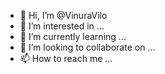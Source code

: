 - 👋 Hi, I’m @VinuraVilo
- 👀 I’m interested in ...
- 🌱 I’m currently learning ...
- 💞️ I’m looking to collaborate on ...
- 📫 How to reach me ...

<!---
VinuraVilo/VinuraVilo is a ✨ special ✨ repository because its `README.md` (this file) appears on your GitHub profile.
You can click the Preview link to take a look at your changes.
--->

